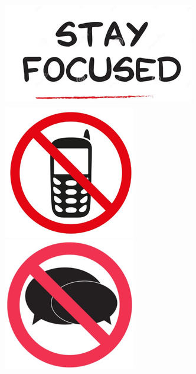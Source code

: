 
<img src="images/stay focused.jpg" alt="drawing" width="700"/>


<img src="images/movil prohibido.jpg" alt="drawing" width="350"/>  <img src="images/charlar prohibido.jpg" alt="drawing" width="350"/> 
